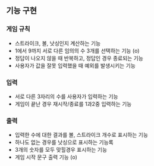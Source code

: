 ## 기능 구현
### 게임 규칙
- 스트라이크, 볼, 낫싱인지 계산하는 기능
- 1에서 9까지 서로 다른 임의의 수 3개를 선택하는 기능 (o)
- 정답이 나오지 않을 때 반복하고, 정답인 경우 종료되는 기능
- 사용자가 값을 잘못 입력했을 때 예외를 발생시키는 기능

### 입력
- 서로 다른 3자리의 수를 사용자가 입력하는 기능
- 게임이 끝난 경우 재시작/종료를 1과2중 입력하는 기능

### 출력
- 입력한 수에 대한 결과를 볼, 스트라이크 개수로 표시하는 기능
- 하나도 없는 경우를 낫싱으로 표시하는 기능록
- 3개의 숫자를 모두 맞힐경우 표시하는 기능
- 게임 시작 문구 출력 기능 (o)